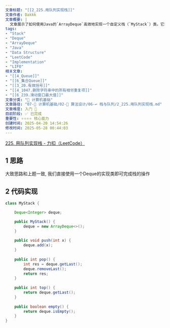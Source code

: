 ```yaml
---
文章标题: "[[2_225.用队列实现栈]]" 
文章作者: Dakkk
文章概要: |
  文章展示了如何使用Java的`ArrayDeque`高效地实现一个自定义栈（`MyStack`）类。它利用`Deque`的双端特性，通过`add`实现入栈，`removeLast`实现出栈，以及`getLast`获取栈顶元素，提供了一种简洁的栈操作实现方式。
tags:
- "Stack"
- "Deque"
- "ArrayDeque"
- "Java"
- "Data Structure"
- "LeetCode"
- "Implementation"
- "LIFO"
相关文章:
- "[[4_Queue]]"
- "[[6_集合Queue]]"
- "[[3_20.有效括号]]"
- "[[4_1047.删除字符串中的所有相邻重复项]]"
- "[[6_239.滑动窗口最大值]]"
文章分类: "📐 计算机基础"
文章路径: "07-📐 计算机基础/02-🧮 算法设计/06-↩️ 栈与队列/2_225.用队列实现栈.md"
文章难度: 入门 🌱
目前阶段: ✅ 已完成
重要性: ⭐⭐⭐⭐ 核心能力
创建时间: 2025-04-20 14:54:26
修改时间: 2025-05-28 00:44:03
---
```


[225. 用队列实现栈 - 力扣（LeetCode）](https://leetcode.cn/problems/implement-stack-using-queues/description/)
## 1 思路

大致思路和上题一致, 我们直接使用一个Deque的实现类即可完成栈的操作

## 2 代码实现

```java
class MyStack {

    Deque<Integer> deque;

    public MyStack() {
        deque = new ArrayDeque<>();
    }
    
    public void push(int x) {
        deque.add(x);
    }
    
    public int pop() {
        int res = deque.getLast();
        deque.removeLast();
        return res;
    }
    
    public int top() {
        return deque.getLast();
    }
    
    public boolean empty() {
        return deque.isEmpty();
    }
}
```
